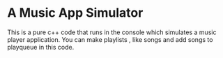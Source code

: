 # A Music App Simulator
This is a pure c++ code that runs in the console which simulates a music player application. You can make playlists , like songs and add songs to playqueue in this code.
